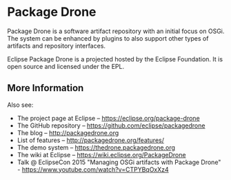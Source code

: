 # Package Drone

Package Drone is a software artifact repository with an initial focus on OSGi.
The system can be enhanced by plugins to also support other types of artifacts
and repository interfaces.

Eclipse Package Drone is a projected hosted by the Eclipse Foundation. It is open source and licensed under the EPL.

## More Information

Also see:
 * The project page at Eclipse – https://eclipse.org/package-drone
 * The GitHub repository – https://github.com/eclipse/packagedrone
 * The blog – http://packagedrone.org
  * List of features – http://packagedrone.org/features/
 * The demo system – https://thedrone.packagedrone.org
 * The wiki at Eclipse – https://wiki.eclipse.org/PackageDrone
 * Talk @ EclipseCon 2015 "Managing OSGi artifacts with Package Drone" - https://www.youtube.com/watch?v=CTPYBqOxXz4
